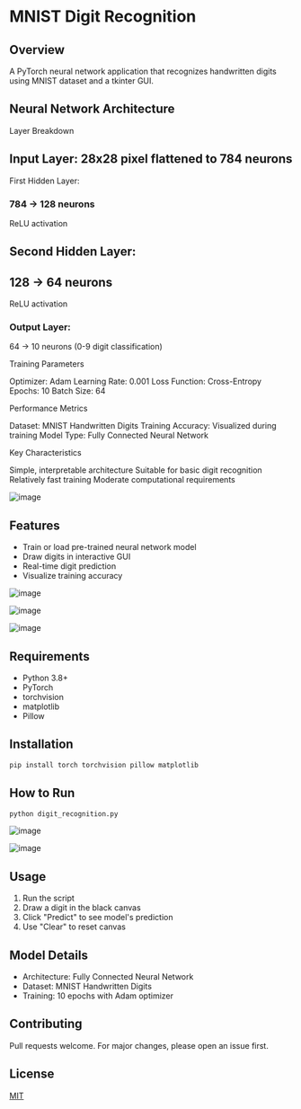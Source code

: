 # MNIST Digit Recognition 

## Overview
A PyTorch neural network application that recognizes handwritten digits using MNIST dataset and a tkinter GUI.

## Neural Network Architecture
Layer Breakdown

## Input Layer: 28x28 pixel flattened to 784 neurons
First Hidden Layer:

### 784 → 128 neurons
ReLU activation

## Second Hidden Layer:

## 128 → 64 neurons
ReLU activation

### Output Layer:

64 → 10 neurons (0-9 digit classification)



Training Parameters

Optimizer: Adam
Learning Rate: 0.001
Loss Function: Cross-Entropy
Epochs: 10
Batch Size: 64

Performance Metrics

Dataset: MNIST Handwritten Digits
Training Accuracy: Visualized during training
Model Type: Fully Connected Neural Network

Key Characteristics

Simple, interpretable architecture
Suitable for basic digit recognition
Relatively fast training
Moderate computational requirements

![image](https://github.com/user-attachments/assets/c5030688-36b9-4b90-8e34-1ecd88ca5808)


## Features
- Train or load pre-trained neural network model
- Draw digits in interactive GUI
- Real-time digit prediction
- Visualize training accuracy


![image](https://github.com/user-attachments/assets/3e7d8442-4b45-4ae3-ba83-674369a59a1c)

![image](https://github.com/user-attachments/assets/6c1c6213-89e4-4b84-9994-b614685ecc97)

![image](https://github.com/user-attachments/assets/9203ac5b-666e-485c-8d76-a65451127f5b)



## Requirements
- Python 3.8+
- PyTorch
- torchvision
- matplotlib
- Pillow

## Installation
```bash
pip install torch torchvision pillow matplotlib
```

## How to Run
```bash
python digit_recognition.py
```
![image](https://github.com/user-attachments/assets/9c2c2e7d-9dd4-4d83-8f7b-10db5c4b9a7d)

![image](https://github.com/user-attachments/assets/1324c2c3-2638-48fd-98a3-f59e711c936b)

## Usage
1. Run the script
2. Draw a digit in the black canvas
3. Click "Predict" to see model's prediction
4. Use "Clear" to reset canvas

## Model Details
- Architecture: Fully Connected Neural Network
- Dataset: MNIST Handwritten Digits
- Training: 10 epochs with Adam optimizer

## Contributing
Pull requests welcome. For major changes, please open an issue first.

## License


[MIT](https://choosealicense.com/licenses/mit/)
